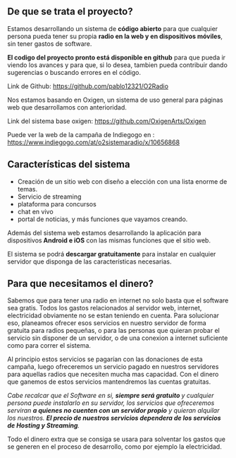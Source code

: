 

<h2>De que se trat<strong>a el proyecto?</strong></h2>
<p>Estamos desarrollando un sistema de <strong>código abierto</strong> para que cualquier persona pueda tener su propia <strong>radio en la web y en dispositivos móviles</strong>, sin tener gastos de software.</p>
<p><strong>El codigo del proyecto pronto está disponible en github</strong> para que pueda ir viendo los avances y para que, si lo desea, tambien pueda contribuir dando sugerencias o buscando errores en el código.</p>
<p>Link de Github: <a rel="noopener" href="https://github.com/pablo12321/O2Radio">https://github.com/pablo12321/O2Radio</a></p>
<p>Nos estamos basando en Oxigen, un sistema de uso general para páginas web que desarrollamos con anterioridad.</p>
<p>Link del sistema base oxigen: <a target="_blank" rel="noopener" href="https://github.com/OxigenArts/Oxigen">https://github.com/OxigenArts/Oxigen</a>
<p>Puede ver la web de la campaña de Indiegogo en : <a target="_blank" rel="noopener" href="https://www.indiegogo.com/at/o2sistemaradio/x/10656868">https://www.indiegogo.com/at/o2sistemaradio/x/10656868</a></p>
<h2>Características del sistema</h2>
<ul>
   <li>Creación de un sitio web con diseño a elección con una lista enorme de temas.</li>
   <li>Servicio de streaming</li>
   <li>plataforma para concursos</li>
   <li>chat en vivo</li>
   <li>portal de noticias, y más funciones que vayamos creando.</li>
</ul>
<p>Además del sistema web estamos desarrollando la aplicación para dispositivos<strong> Android e iOS</strong> con las mismas funciones que el sitio web.</p>
<p>El sistema se podrá <strong>descargar gratuitamente</strong> para instalar en cualquier servidor que disponga de las características necesarias.</p>
<h2>Para que necesitamos el dinero?</h2>
<p>Sabemos que para tener una radio en internet no solo basta que el software sea gratis. Todos los gastos relacionados al servidor web, internet, electricidad obviamente no se estan teniendo en cuenta. Para solucionar eso, planeamos ofrecer esos servicios en nuestro servidor de forma gratuita para radios pequeñas, o para las personas que quieran probar el servicio sin disponer de un servidor, o de una conexion a internet suficiente como para correr el sistema.</p>
<p>Al principio estos servicios se pagarían con las donaciones de esta campaña, luego ofreceremos un servicio pagado en nuestros servidores para aquellas radios que necesiten mucha mas capacidad. Con el dinero que ganemos de estos servicios mantendremos las cuentas gratuitas.</p>
<p><i>Cabe recalcar que el Software en si, <strong>siempre será gratuito </strong>y cualquier persona puede instalarlo en su servidor, los servicios que ofreceremos serviran <strong>a quienes no cuenten con un servidor propio</strong> y quieran alquilar los nuestros. <strong>El precio de nuestros servicios dependera de los servicios de Hosting y Streaming</strong>.</i></p>
<p>Todo el dinero extra que se consiga se usara para solventar los gastos que se generen en el proceso de desarrollo, como por ejemplo la electricidad.</p>

